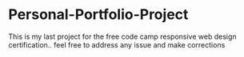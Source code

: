 # Personal-Portfolio-Project
 This is my last project for the free code camp responsive web design certification.. feel free to address any issue and make corrections
